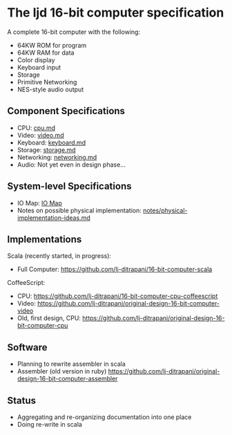 <!-- =============================================================== -->
The ljd 16-bit computer specification
=====================================

A complete 16-bit computer
with the following:
- 64KW ROM for program
- 64KW RAM for data
- Color display
- Keyboard input
- Storage
- Primitive Networking
- NES-style audio output


Component Specifications
------------------------

- CPU:  [cpu.md](cpu.md)
- Video:  [video.md](video.md)
- Keyboard:  [keyboard.md](keyboard.md)
- Storage:  [storage.md](storage.md)
- Networking:  [networking.md](networking.md)
- Audio:  Not yet even in design phase...


System-level Specifications
---------------------------

- IO Map:  [IO Map](IO-map.txt)
- Notes on possible physical implementation:
  [notes/physical-implementation-ideas.md](notes/physical-implementation-ideas.md)


Implementations
---------------

Scala (recently started, in progress):
- Full Computer: <https://github.com/lj-ditrapani/16-bit-computer-scala>

CoffeeScript:
- CPU: <https://github.com/lj-ditrapani/16-bit-computer-cpu-coffeescript>
- Video: <https://github.com/lj-ditrapani/original-design-16-bit-computer-video>
- Old, first design, CPU: <https://github.com/lj-ditrapani/original-design-16-bit-computer-cpu>


Software
--------

- Planning to rewrite assembler in scala
- Assembler (old version in ruby) <https://github.com/lj-ditrapani/original-design-16-bit-computer-assembler>


Status
------

- Aggregating and re-organizing documentation into one place
- Doing re-write in scala
